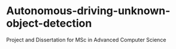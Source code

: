 # Autonomous-driving-unknown-object-detection
Project and Dissertation for MSc in Advanced Computer Science
